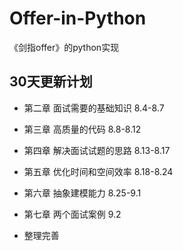 # Offer-in-Python

《剑指offer》的python实现

## 30天更新计划

* 第二章 面试需要的基础知识 8.4-8.7

* 第三章 高质量的代码 8.8-8.12

* 第四章 解决面试试题的思路 8.13-8.17

* 第五章 优化时间和空间效率 8.18-8.24

* 第六章 抽象建模能力 8.25-9.1

* 第七章 两个面试案例 9.2

* 整理完善